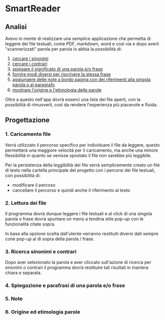 # SmartReader

## Analisi

Avevo in mente di realizzare una semplice applicazione che permetta di leggere dei file testuali, come PDF, markdown, word e così via e dopo averli "scannerizzati" parola per parola 
io abbia la possibilità di: 

1. [cercare i sinonimi](#3-ricerca-sinonimi-e-contrari)
2. [cercare i contrari](#3-ricerca-sinonimi-e-contrari)
3. [spiegare il significato di una parola e/o frase](#4-spiegazione-e-parafrasi-di-una-parola-e-o-frase)
4. [fornire modi diversi per riscrivere la stessa frase](#4-spiegazione-e-parafrasi-di-una-frase)
5. [aggiungere delle note a bordo pagina con dei riferimenti alla singola parola o al paragrafo](#5-note)
6. [mostrare l'origine e l'etimologia delle parole](#6-origine-ed-etimologia-parole)

Oltre a questo nell'app dovrà esserci una lista dei file aperti, con la possibilità di rimuoverli, così da rendere l'esperienza più piacevole e fluida.

## Progettazione

### 1. Caricamento file

Verrà utilizzato il percorso specifico per individuare il file da leggere, questo permetterà una maggiore velocità per il caricamento, ma anche una minore flessibilità in quanto se venisse
spostato il file non sarebbe più leggibile.

Per la persistenza della leggibilità dei file verrà semplicemente creato un file di testo nella cartella principale del progetto con i percorsi dei file testuali, con possibilità di:
- modificare il percoso
- cancellare il percorso e quindi anche il riferimento al testo

### 2. Lettura dei file

Il programma dovrà dunque leggere i file testuali e al click di una singola parola o frase dovrà spuntare un menù a tendina stile pop-up con le funzionalità citate sopra. 

In base alla opzione scelta dall'utente verranno restituiti diversi dati sempre cone pop-up al di sopra della parola / frase.

### 3. Ricerca sinonimi e contrari

Dopo aver selezionato la parola e aver cliccato sull'azione di ricerca per sinonimi o contrari il programma dovrà restituire tali risultati in maniera chiara e separata.

### 4. Spiegazione e parafrasi di una parola e/o frase

### 5. Note

### 6. Origine ed etimologia parole

